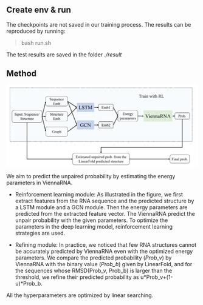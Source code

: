 ## Create env & run 
The checkpoints are not saved in our training process. The results can be reproduced by running:
>bash run.sh

The test results are saved in the folder _./result_

## Method
![Illustration of Our Framework.](./proc.png)

We aim to predict the unpaired probability by estimating the energy parameters in ViennaRNA.

* Reinforcement learning module: As illustrated in the figure, we first extract features from the RNA sequence and the predicted structure by a LSTM module and a GCN module. Then the energy parameters are predicted from the extracted feature vector. The ViennaRNA predict the unpair probability with the given parameters. To optimize the parameters in the deep learning model, reinforcement learning strategies are used.

* Refining module: In practice, we noticed that few RNA structures cannot be accurately predicted by ViennaRNA even with the optimized energy parameters. We compare the predicted probability (_Prob_v_) by ViennaRNA with the binary value (_Prob_b_) given by LinearFold, and for the sequences whose RMSD(Prob_v, Prob_b) is larger than the threshold, we refine their predicted probability as u*Prob_v+(1-u)*Prob_b.

All the hyperparameters are optimized by linear searching. 

